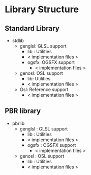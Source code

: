 # Library Structure

## Standard Library
-   stdlib
    -   genglsl: GLSL support
        -   lib : Utilities
        -   < implementation files >
        -   ogsfx: OGSFX support
            -   < implementation files >
    -   genosl: OSL support
        -   lib: Utilities
        -   < implementation files >
    -   Osl: Reference support
        -   < implementation files >

## PBR library
-   pbrlib
    -   genglsl : GLSL support
        -   lib : Utilities
        -   < implementation files >
        -   ogsfx : OGSFX support
            - < implementation files >
    -   genosl : OSL support
        -   lib : Utilities
        -   < implementation files >
